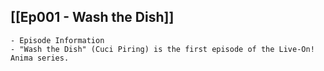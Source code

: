 ## [[Ep001 - Wash the Dish]]
	- Episode Information
	- "Wash the Dish" (Cuci Piring) is the first episode of the Live-On! Anima series.